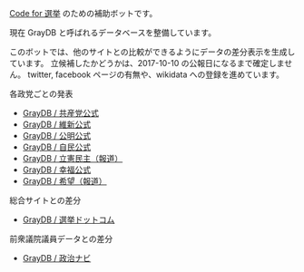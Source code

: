 ---
---

[Code for 選挙](http://election.code4japan.org/) のための補助ボットです。

現在 GrayDB と呼ばれるデータベースを整備しています。

このボットでは、他のサイトとの比較ができるようにデータの差分表示を生成しています。
立候補したかどうかは、2017-10-10 の公報日になるまで確定しません。
twitter, facebook ページの有無や、wikidata への登録を進めています。

各政党ごとの発表

- [GrayDB / 共産党公式](https://github.com/hkwi/shuin48pre/blob/master/docs/gray_to_kyousanto.diff)
- [GrayDB / 維新公式](https://github.com/hkwi/shuin48pre/blob/master/docs/gray_to_ishin.diff)
- [GrayDB / 公明公式](https://github.com/hkwi/shuin48pre/blob/master/docs/gray_to_koumei.diff)
- [GrayDB / 自民公式](https://github.com/hkwi/shuin48pre/blob/master/docs/gray_to_jimin.diff)
- [GrayDB / 立憲民主（報道）](https://github.com/hkwi/shuin48pre/blob/master/docs/gray_to_ritsumin.diff)
- [GrayDB / 幸福公式](https://github.com/hkwi/shuin48pre/blob/master/docs/gray_to_koufuku.diff)
- [GrayDB / 希望（報道）](https://github.com/hkwi/shuin48pre/blob/master/docs/gray_to_kibou.diff)

総合サイトとの差分

- [GrayDB / 選挙ドットコム](https://github.com/hkwi/shuin48pre/blob/master/docs/gray_to_senkyo_dotcom.diff)

前衆議院議員データとの差分
- [GrayDB / 政治ナビ](https://github.com/hkwi/shuin48pre/blob/master/docs/gray_to_seijinavi.diff)

